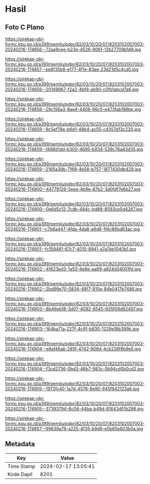 # Hasil

## Foto C Plano

https://sirekap-obj-formc.kpu.go.id/a399/pemilu/pdpr/82/03/10/20/07/8203102007003-20240216-174856--72aa9cee-b23e-4526-9061-12b27709b148.jpg

https://sirekap-obj-formc.kpu.go.id/a399/pemilu/pdpr/82/03/10/20/07/8203102007003-20240216-174857--ee8f35b8-e177-4f1e-83ae-23d21d5c4cd0.jpg

https://sirekap-obj-formc.kpu.go.id/a399/pemilu/pdpr/82/03/10/20/07/8203102007003-20240216-174858--20149967-f2a2-4bf9-ab90-c0fb1abcd7a6.jpg

https://sirekap-obj-formc.kpu.go.id/a399/pemilu/pdpr/82/03/10/20/07/8203102007003-20240216-174858--29c156a3-8ae4-4408-96c5-e473fab188be.jpg

https://sirekap-obj-formc.kpu.go.id/a399/pemilu/pdpr/82/03/10/20/07/8203102007003-20240216-174859--9c5ef78e-b6d1-48b4-ac55-c4357d13c220.jpg

https://sirekap-obj-formc.kpu.go.id/a399/pemilu/pdpr/82/03/10/20/07/8203102007003-20240216-174859--f468d1dd-b300-4695-b934-539c78a43d35.jpg

https://sirekap-obj-formc.kpu.go.id/a399/pemilu/pdpr/82/03/10/20/07/8203102007003-20240216-174859--2165a39b-7168-4e58-b757-1877430db429.jpg

https://sirekap-obj-formc.kpu.go.id/a399/pemilu/pdpr/82/03/10/20/07/8203102007003-20240216-174900--44778126-3eea-4b9e-87b2-3d0fdf7e6b27.jpg

https://sirekap-obj-formc.kpu.go.id/a399/pemilu/pdpr/82/03/10/20/07/8203102007003-20240216-174900--0e6d5c12-7cdb-484c-bd88-8593ce5d4267.jpg

https://sirekap-obj-formc.kpu.go.id/a399/pemilu/pdpr/82/03/10/20/07/8203102007003-20240216-174901--c7b6a447-4fda-4da8-a6d8-1f4c86bd63ac.jpg

https://sirekap-obj-formc.kpu.go.id/a399/pemilu/pdpr/82/03/10/20/07/8203102007003-20240216-174901--fc159481-67c7-4015-8941-a7a7eb1040b1.jpg

https://sirekap-obj-formc.kpu.go.id/a399/pemilu/pdpr/82/03/10/20/07/8203102007003-20240216-174902--41623ed3-1a53-4e8e-aa69-a824d34001fd.jpg

https://sirekap-obj-formc.kpu.go.id/a399/pemilu/pdpr/82/03/10/20/07/8203102007003-20240216-174902--2bd99e70-0834-48f7-815e-84b0417b7486.jpg

https://sirekap-obj-formc.kpu.go.id/a399/pemilu/pdpr/82/03/10/20/07/8203102007003-20240216-174903--8b46eb18-3d07-4092-8545-935f09d92497.jpg

https://sirekap-obj-formc.kpu.go.id/a399/pemilu/pdpr/82/03/10/20/07/8203102007003-20240216-174903--164ba71a-227f-4c91-b830-1229e18b399b.jpg

https://sirekap-obj-formc.kpu.go.id/a399/pemilu/pdpr/82/03/10/20/07/8203102007003-20240216-174904--e8af46ab-285f-4742-908d-4cb226f8b9e5.jpg

https://sirekap-obj-formc.kpu.go.id/a399/pemilu/pdpr/82/03/10/20/07/8203102007003-20240216-174904--f3cd2736-0bd3-46b7-983c-5b94cd0b0cd2.jpg

https://sirekap-obj-formc.kpu.go.id/a399/pemilu/pdpr/82/03/10/20/07/8203102007003-20240216-174905--1972fc40-1a7d-4576-8e90-945f942123a6.jpg

https://sirekap-obj-formc.kpu.go.id/a399/pemilu/pdpr/82/03/10/20/07/8203102007003-20240216-174905--37393794-8c04-44ba-b49d-81643d51b298.jpg

https://sirekap-obj-formc.kpu.go.id/a399/pemilu/pdpr/82/03/10/20/07/8203102007003-20240216-174857--99639a79-a225-4f35-b9d9-e0b65e603b0a.jpg


## Metadata

| Key        | Value               |
| ---------- | ------------------- |
| Time Stamp | 2024-02-17 13:05:41 |
| Kode Dapil | 8201                |



